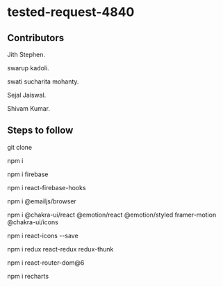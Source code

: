 # tested-request-4840

 

##  Contributors 
 Jith Stephen.
 
 swarup kadoli.
 
 swati sucharita mohanty.
 
 Sejal Jaiswal.
 
 Shivam Kumar.
 
 
##  Steps to follow
git clone 

npm i

npm i firebase

npm i react-firebase-hooks

npm i @emailjs/browser

npm i @chakra-ui/react @emotion/react @emotion/styled framer-motion @chakra-ui/icons

npm i react-icons --save

npm i redux react-redux redux-thunk

npm i react-router-dom@6

npm i recharts



